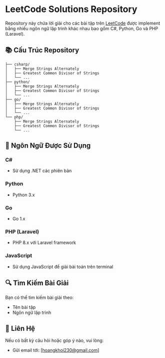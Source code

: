 # LeetCode Solutions Repository

Repository này chứa lời giải cho các bài tập trên [LeetCode](https://leetcode.com) được implement bằng nhiều ngôn ngữ lập trình khác nhau bao gồm C#, Python, Go và PHP (Laravel).

## 📚 Cấu Trúc Repository

```
├── csharp/
│   ├── Merge Strings Alternately
│   ├── Greatest Common Divisor of Strings
│   └── ...
├── python/
│   ├── Merge Strings Alternately
│   ├── Greatest Common Divisor of Strings
│   └── ...
├── go/
│   ├── Merge Strings Alternately
│   ├── Greatest Common Divisor of Strings
│   └── ...
└── php/
    ├── Merge Strings Alternately
    ├── Greatest Common Divisor of Strings
    └── ...
```

## 🚀 Ngôn Ngữ Được Sử Dụng

### C#
- Sử dụng .NET các phiên bản

### Python
- Python 3.x

### Go
- Go 1.x

### PHP (Laravel)
- PHP 8.x với Laravel framework

### JavaScript
- Sử dụng JavaScript để giải bài toán trên terminal

## 🔍 Tìm Kiếm Bài Giải

Bạn có thể tìm kiếm bài giải theo:
- Tên bài tập
- Ngôn ngữ lập trình

## 📱 Liên Hệ

Nếu có bất kỳ câu hỏi hoặc góp ý nào, vui lòng:
- Gửi email tới: [hoangkhoi230@gmail.com]